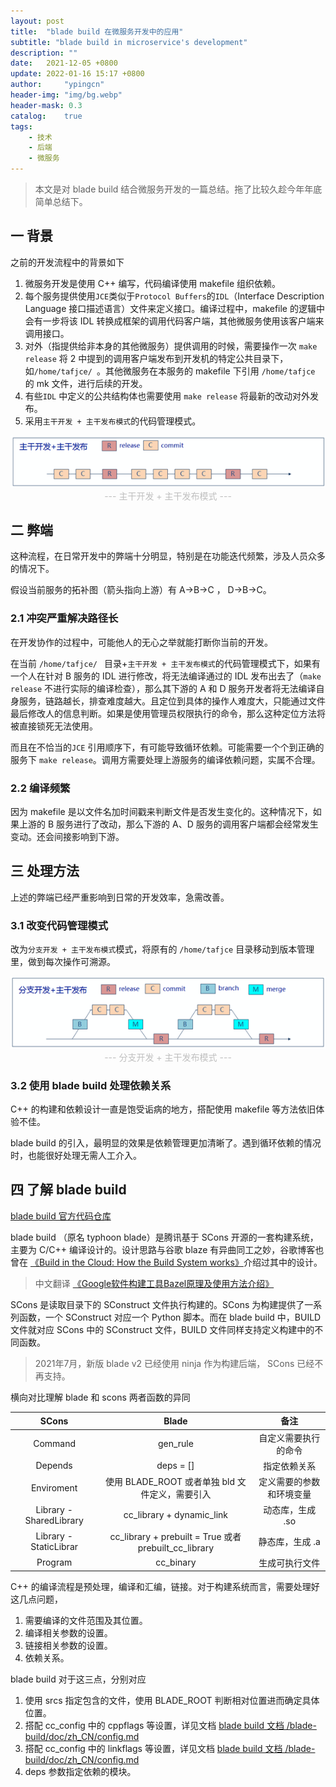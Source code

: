 ```yaml
---
layout: post
title:  "blade build 在微服务开发中的应用"
subtitle: "blade build in microservice's development"
description: ""
date:   2021-12-05 +0800
update: 2022-01-16 15:17 +0800
author:     "ypingcn"
header-img: "img/bg.webp"
header-mask: 0.3
catalog:    true
tags:
    - 技术
    - 后端
    - 微服务
---
```


> 本文是对 blade build 结合微服务开发的一篇总结。拖了比较久趁今年年底简单总结下。

## 一 背景

之前的开发流程中的背景如下

1. 微服务开发是使用 C++ 编写，代码编译使用 makefile 组织依赖。
2. 每个服务提供使用``` JCE ```类似于``` Protocol Buffers ```的``` IDL ```（Interface Description Language 接口描述语言）文件来定义接口。编译过程中，makefile 的逻辑中会有一步将该 IDL 转换成框架的调用代码客户端，其他微服务使用该客户端来调用接口。
3. 对外（指提供给非本身的其他微服务）提供调用的时候，需要操作一次 ```make release``` 将 2 中提到的调用客户端发布到开发机的特定公共目录下，如```/home/tafjce/ ```。其他微服务在本服务的 makefile 下引用 ```/home/tafjce``` 的 mk 文件，进行后续的开发。
4. 有些``` IDL ``` 中定义的公共结构体也需要使用 ``` make release ``` 将最新的改动对外发布。
5. 采用``` 主干开发 + 主干发布模式 ```的代码管理模式。


<img src="/img/post/20211205-dev-main-release-main.png" style="width:auto;height:auto;max-width:100%;max-height:100%;" alt="主干开发 + 主干发布模式">

<center><font color="#bfbfbf"> --- 主干开发 + 主干发布模式 --- </font></center>

## 二 弊端

这种流程，在日常开发中的弊端十分明显，特别是在功能迭代频繁，涉及人员众多的情况下。

假设当前服务的拓补图（箭头指向上游）有 A->B->C ， D->B->C。

### 2.1 冲突严重解决路径长

在开发协作的过程中，可能他人的无心之举就能打断你当前的开发。


在当前 ```/home/tafjce/ ``` 目录+``` 主干开发 + 主干发布模式 ```的代码管理模式下，如果有一个人在针对 B 服务的 IDL 进行修改，将无法编译通过的 IDL 发布出去了（```make release``` 不进行实际的编译检查），那么其下游的 A 和 D 服务开发者将无法编译自身服务，链路越长，排查难度越大。且定位到具体的操作人难度大，只能通过文件最后修改人的信息判断。如果是使用管理员权限执行的命令，那么这种定位方法将被直接锁死无法使用。

而且在不恰当的```JCE``` 引用顺序下，有可能导致循环依赖。可能需要一个个到正确的服务下 ``` make release ```。调用方需要处理上游服务的编译依赖问题，实属不合理。

### 2.2 编译频繁

因为 makefile 是以文件名加时间戳来判断文件是否发生变化的。这种情况下，如果上游的 B 服务进行了改动，那么下游的 A、D 服务的调用客户端都会经常发生变动。还会间接影响到下游。

## 三 处理方法

上述的弊端已经严重影响到日常的开发效率，急需改善。

### 3.1 改变代码管理模式

改为```分支开发 + 主干发布模式```模式，将原有的 ``` /home/tafjce ``` 目录移动到版本管理里，做到每次操作可溯源。

<img src="/img/post/20211205-dev-branch-release-main.png" style="width:auto;height:auto;max-width:100%;max-height:100%;" alt="分支开发 + 主干发布模式">

<center><font color="#bfbfbf"> --- 分支开发 + 主干发布模式 --- </font></center>

### 3.2 使用 blade build 处理依赖关系

C++ 的构建和依赖设计一直是饱受诟病的地方，搭配使用 makefile 等方法依旧体验不佳。

blade build 的引入，最明显的效果是依赖管理更加清晰了。遇到循环依赖的情况时，也能很好处理无需人工介入。

## 四 了解 blade build

<a href="https://github.com/chen3feng/blade-build/" target="_blank" rel="noopener nofollow" title="blade build 官方代码仓库">blade build 官方代码仓库</a>
 
blade build （原名 typhoon blade）是腾讯基于 SCons 开源的一套构建系统，主要为 C/C++ 编译设计的。设计思路与谷歌 blaze 有异曲同工之妙，谷歌博客也曾在 <a href="http://google-engtools.blogspot.com/2011/08/build-in-cloud-how-build-system-works.html" target="_blank" rel="noopener nofollow" title="Build in the Cloud: How the Build System works">《Build in the Cloud: How the Build System works》</a>介绍过其中的设计。

> 中文翻译 <a href="https://www.cnblogs.com/Jack47/p/build-in-the-cloud.html" target="_blank" rel="noopener nofollow" title="Google软件构建工具Bazel原理及使用方法介绍">《Google软件构建工具Bazel原理及使用方法介绍》</a>

SCons 是读取目录下的 SConstruct 文件执行构建的。SCons 为构建提供了一系列函数，一个 SConstruct 对应一个 Python 脚本。而在 blade build 中，BUILD 文件就对应 SCons 中的 SConstruct 文件，BUILD 文件同样支持定义构建中的不同函数。

> 2021年7月，新版 blade v2 已经使用 ninja 作为构建后端， SCons 已经不再支持。

横向对比理解 blade 和 scons 两者函数的异同

| SCons | Blade | 备注 |
| :---: | :---: | :---: |
| Command | gen_rule | 自定义需要执行的命令 |
| Depends | deps = [] | 指定依赖关系 |
| Enviroment | 使用 BLADE_ROOT 或者单独 bld 文件定义，需要引入 | 定义需要的参数和环境变量 | 
| Library - SharedLibrary | cc_library + dynamic_link | 动态库，生成 .so |
| Library - StaticLibrar | cc_library + prebuilt = True 或者 prebuilt_cc_library | 静态库，生成 .a |
| Program | cc_binary | 生成可执行文件 |

C++ 的编译流程是预处理，编译和汇编，链接。对于构建系统而言，需要处理好这几点问题，

1. 需要编译的文件范围及其位置。
2. 编译相关参数的设置。
3. 链接相关参数的设置。
4. 依赖关系。

blade build 对于这三点，分别对应

1. 使用 srcs 指定包含的文件，使用 BLADE_ROOT 判断相对位置进而确定具体位置。
2. 搭配 cc_config 中的 cppflags 等设置，详见文档 <a href="https://github.com/chen3feng/blade-build/blob/master/doc/zh_CN/config.md" target="_blank" rel="noopener nofollow" title="blade build 文档  /blade-build/doc/zh_CN/config.md">blade build 文档  /blade-build/doc/zh_CN/config.md</a> 
3. 搭配 cc_config 中的 linkflags 等设置，详见文档 <a href="https://github.com/chen3feng/blade-build/blob/master/doc/zh_CN/config.md" target="_blank" rel="noopener nofollow" title="blade build 文档  /blade-build/doc/zh_CN/config.md">blade build 文档  /blade-build/doc/zh_CN/config.md</a>
4. deps 参数指定依赖的模块。